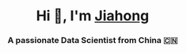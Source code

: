 <h1 align="center">Hi 👋, I'm <a href="https://100rabhcsmc.github.io/Me.io/" target="blank">
Jiahong</a></h1>
<h3 align="center">A passionate Data Scientist from China &#127464;&#127475;</h3>

